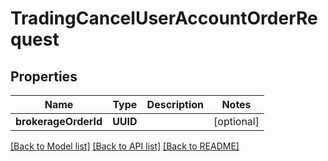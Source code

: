 # TradingCancelUserAccountOrderRequest

## Properties
Name | Type | Description | Notes
------------ | ------------- | ------------- | -------------
**brokerageOrderId** | **UUID** |  | [optional] 

[[Back to Model list]](../README.md#models) [[Back to API list]](../README.md#api-endpoints) [[Back to README]](../README.md)


